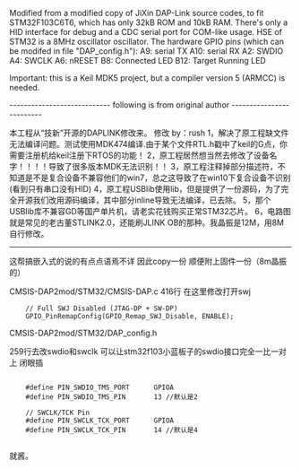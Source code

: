 Modified from a modified copy of JiXin DAP-Link source codes, to fit STM32F103C6T6, which has only 32kB ROM and 10kB RAM.
There's only a HID interface for debug and a CDC serial port for COM-like usage.
HSE of STM32 is a 8MHz oscillator oscillator.
The hardware GPIO pins (which can be modifed in file "DAP_config.h"):
    A9: serial TX
    A10: serial RX
    A2: SWDIO
    A4: SWCLK
    A6: nRESET
    B8: Connected LED
    B12: Target Running LED

Important: this is a Keil MDK5 project, but a compiler version 5 (ARMCC) is needed.

---------------------------- following is from original author -------------------------


本工程从“技新”开源的DAPLINK修改来。 修改 by：rush 1，解决了原工程缺文件无法编译问题。测试使用MDK474编译.由于某个文件RTL.h戳中了keil的G点，你需要注册机给keil注册下RTOS的功能！ 2，原工程居然想当然去修改了设备名字！！！！导致了很多版本MDK无法识别！！ 3，原工程注释掉部分描述符，不知道是不是复合设备不兼容他们的win7，总之这导致了在win10下复合设备不识别(看到只有串口没有HID) 4，原工程USBlib使用lib，但是提供了一份源码，为了完全开源我们改用源码编译，其中部分inline导致无法编译，已去除。 5，那个USBlib库不兼容GD等国产单片机，请老实花钱购买正常STM32芯片。 6，电路图就是常见的老古董STLINK2.0，还能刷JLINK OB的那种。我晶振是12M，用8M自行修改。


----------------------------------------------------


这帮搞嵌入式的说的有点点语焉不详 因此copy一份 顺便附上固件一份（8m晶振的）

CMSIS-DAP2mod/STM32/CMSIS-DAP.c
416行 在这里修改打开swj

```
	// Full SWJ Disabled (JTAG-DP + SW-DP) 
	GPIO_PinRemapConfig(GPIO_Remap_SWJ_Disable, ENABLE);
```

CMSIS-DAP2mod/STM32/DAP_config.h

259行去改swdio和swclk 可以让stm32f103小蓝板子的swdio接口完全一比一对上  闭眼插

```

	#define PIN_SWDIO_TMS_PORT      GPIOA
	#define PIN_SWDIO_TMS_PIN		13 //默认是2

	// SWCLK/TCK Pin
	#define PIN_SWCLK_TCK_PORT		GPIOA
	#define PIN_SWCLK_TCK_PIN		14 //默认是4


```

就酱。





